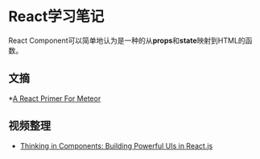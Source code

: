 # React学习笔记

React Component可以简单地认为是一种的从**props**和**state**映射到HTML的函数。

## 文摘
*[A React Primer For Meteor](https://www.discovermeteor.com/blog/react-for-meteor/)




## 视频整理

* [Thinking in Components: Building Powerful UIs in React.js](https://www.youtube.com/watch?v=xSGuffp0o6E)
